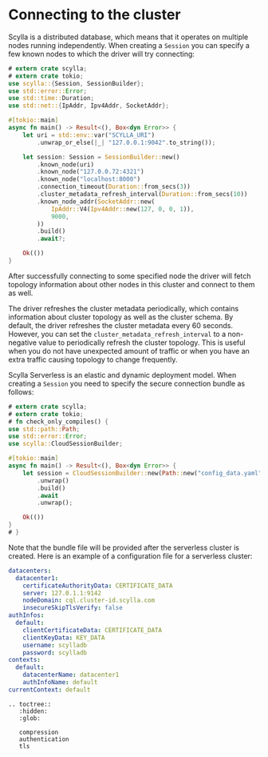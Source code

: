 # Connecting to the cluster

Scylla is a distributed database, which means that it operates on multiple nodes running independently.
When creating a `Session` you can specify a few known nodes to which the driver will try connecting:
```rust
# extern crate scylla;
# extern crate tokio;
use scylla::{Session, SessionBuilder};
use std::error::Error;
use std::time::Duration;
use std::net::{IpAddr, Ipv4Addr, SocketAddr};

#[tokio::main]
async fn main() -> Result<(), Box<dyn Error>> {
    let uri = std::env::var("SCYLLA_URI")
        .unwrap_or_else(|_| "127.0.0.1:9042".to_string());

    let session: Session = SessionBuilder::new()
        .known_node(uri)
        .known_node("127.0.0.72:4321")
        .known_node("localhost:8000")
        .connection_timeout(Duration::from_secs(3))
        .cluster_metadata_refresh_interval(Duration::from_secs(10))
        .known_node_addr(SocketAddr::new(
            IpAddr::V4(Ipv4Addr::new(127, 0, 0, 1)),
            9000,
        ))
        .build()
        .await?;

    Ok(())
}
```

After successfully connecting to some specified node the driver will fetch topology information about
other nodes in this cluster and connect to them as well.

The driver refreshes the cluster metadata periodically, which contains information about cluster topology as well as the cluster schema. By default, the driver refreshes the cluster metadata every 60 seconds. 
However, you can set the `cluster_metadata_refresh_interval` to a non-negative value to periodically refresh the cluster topology. This is useful when you do not have unexpected amount of traffic or when you have an extra traffic causing topology to change frequently.

Scylla Serverless is an elastic and dynamic deployment model. When creating a `Session` you need to
specify the secure connection bundle as follows:

```rust
# extern crate scylla;
# extern crate tokio;
# fn check_only_compiles() {
use std::path::Path;
use std::error::Error;
use scylla::CloudSessionBuilder;

#[tokio::main]
async fn main() -> Result<(), Box<dyn Error>> {
    let session = CloudSessionBuilder::new(Path::new("config_data.yaml"))
        .unwrap()
        .build()
        .await
        .unwrap();

    Ok(())
}
# }
```

Note that the bundle file will be provided after the serverless cluster is created. Here is an example of a
configuration file for a serverless cluster:

```yaml
datacenters:
  datacenter1:
    certificateAuthorityData: CERTIFICATE_DATA
    server: 127.0.1.1:9142
    nodeDomain: cql.cluster-id.scylla.com
    insecureSkipTlsVerify: false
authInfos:
  default:
    clientCertificateData: CERTIFICATE_DATA
    clientKeyData: KEY_DATA
    username: scylladb
    password: scylladb
contexts:
  default:
    datacenterName: datacenter1
    authInfoName: default
currentContext: default
```

```eval_rst
.. toctree::
   :hidden:
   :glob:

   compression
   authentication
   tls

```